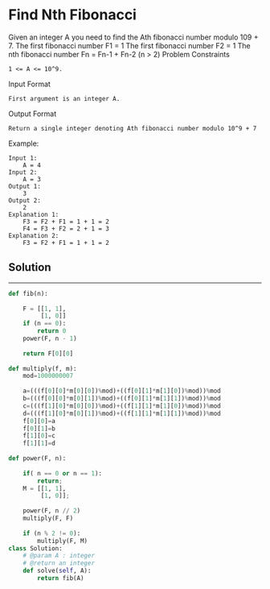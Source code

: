 <h1>Find Nth Fibonacci</h1>

<p>
Given an integer A you need to find the Ath fibonacci number modulo 109 + 7.
The first fibonacci number F1 = 1
The first fibonacci number F2 = 1
The nth fibonacci number Fn = Fn-1 + Fn-2 (n > 2)
Problem Constraints

    1 <= A <= 10^9.
Input Format

    First argument is an integer A.
Output Format
    
    Return a single integer denoting Ath fibonacci number modulo 10^9 + 7
Example:

    Input 1:
        A = 4
    Input 2:
        A = 3
    Output 1:
        3
    Output 2:
        2
    Explanation 1:
        F3 = F2 + F1 = 1 + 1 = 2
        F4 = F3 + F2 = 2 + 1 = 3
    Explanation 2:
        F3 = F2 + F1 = 1 + 1 = 2

<h2>Solution</h2>

***

```python
def fib(n): 
      
    F = [[1, 1], 
         [1, 0]] 
    if (n == 0): 
        return 0
    power(F, n - 1) 
          
    return F[0][0] 
      
def multiply(f, m): 
    mod=1000000007
    
    a=(((f[0][0]*m[0][0])%mod)+((f[0][1]*m[1][0])%mod))%mod
    b=(((f[0][0]*m[0][1])%mod)+((f[0][1]*m[1][1])%mod))%mod
    c=(((f[1][0]*m[0][0])%mod)+((f[1][1]*m[1][0])%mod))%mod
    d=(((f[1][0]*m[0][1])%mod)+((f[1][1]*m[1][1])%mod))%mod
    f[0][0]=a
    f[0][1]=b
    f[1][0]=c
    f[1][1]=d
          
def power(F, n): 
  
    if( n == 0 or n == 1): 
        return; 
    M = [[1, 1], 
         [1, 0]]; 
          
    power(F, n // 2) 
    multiply(F, F) 
          
    if (n % 2 != 0): 
        multiply(F, M) 
class Solution:
    # @param A : integer
    # @return an integer
    def solve(self, A):
        return fib(A)
```